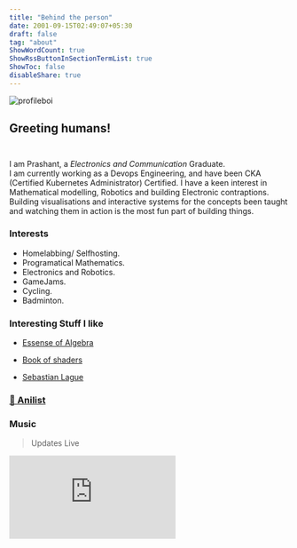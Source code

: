```yaml
---
title: "Behind the person"
date: 2001-09-15T02:49:07+05:30
draft: false
tag: "about"
ShowWordCount: true
ShowRssButtonInSectionTermList: true
ShowToc: false
disableShare: true
---
```



![profileboi](https://avatars.githubusercontent.com/u/37984032)

## <div title="and other hyper intelligent species">**Greeting humans!**</div><br>
I am Prashant, a *Electronics and Communication* Graduate.<br>
I am currently working as a Devops Engineering, and have been CKA (Certified Kubernetes Administrator) Certified.
I have a keen interest in Mathematical modelling, Robotics and building Electronic contraptions.
<br>Building visualisations and interactive systems for the concepts been taught and watching them in action is the most fun part of building things.
              
### Interests

- Homelabbing/ Selfhosting.
- Programatical Mathematics.
- Electronics and Robotics.
- GameJams.
- Cycling.
- Badminton.

### <div title="The gift of gods">Interesting Stuff I like</div>

- [Essense of Algebra](https://www.youtube.com/playlist?app=desktop&list=PLZHQObOWTQDPD3MizzM2xVFitgF8hE_ab)

- [Book of shaders](https://thebookofshaders.com/)

- [Sebastian Lague](https://www.youtube.com/c/SebastianLague)

### <a href=https://anilist.co/user/pacchu/><div title="Anilist ">&#128279; Anilist</div> </a>


### Music

> Updates Live

![music-is-beautiful](https://www.tapmusic.net/collage.php?user=itspacchu&type=1month&size=5x5&caption=true&playcount=true)
